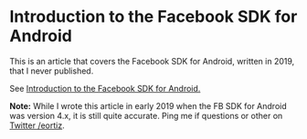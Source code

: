 # Introduction to the Facebook SDK for Android
This is an article that covers the Facebook SDK for Android, written in 2019, that I never published.

See [Introduction to the Facebook SDK for Android.](https://github.com/cenriqueortiz/Introduction-to-the-Facebook-SDK-for-Android/blob/master/Introduction%20to%20the%20Facebook%20SDK%20for%20Android%20(Jan%202019)/Introduction%20to%20the%20Facebook%20SDK%20for%20Android%20(Jan%202019).md)

**Note:** While I wrote this article in early 2019 when the FB SDK for Android was version 4.x, it is still quite accurate. Ping me if questions or other on [Twitter /eortiz](https://twitter.com/eortiz).

